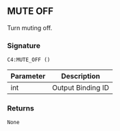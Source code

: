 ## MUTE OFF

Turn muting off.


### Signature

`C4:MUTE_OFF ()`


| Parameter | Description |
| --- | --- |
| int | Output Binding ID |


### Returns

`None`